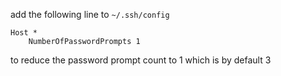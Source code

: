 

add the following line to `~/.ssh/config`
```
Host *
    NumberOfPasswordPrompts 1
```
to reduce the password prompt count to 1 which is by default 3
